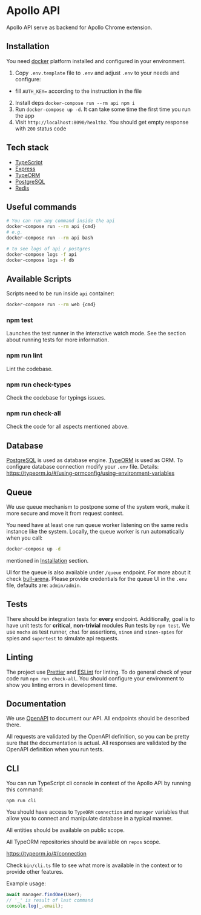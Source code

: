 # Apollo API

Apollo API serve as backend for Apollo Chrome extension.

## Installation

You need [docker](https://www.docker.com/) platform installed and configured in
your environment.

1. Copy `.env.template` file to `.env` and adjust `.env` to your needs and configure:
  * fill `AUTH_KEY=` according to the instruction in the file
2. Install deps `docker-compose run --rm api npm i`
3. Run `docker-compose up -d`. It can take some time the first time you run the app
5. Visit `http://localhost:8090/healthz`. You should get empty response with `200` status code

## Tech stack
 - [TypeScript](https://www.typescriptlang.org/)
 - [Express](https://expressjs.com/)
 - [TypeORM](https://github.com/typeorm/typeorm)
 - [PostgreSQL](https://www.postgresql.org/)
 - [Redis](https://redis.io/)

## Useful commands

```bash
# You can run any command inside the api
docker-compose run --rm api {cmd}
# e.g.
docker-compose run --rm api bash

# to see logs of api / postgres
docker-compose logs -f api
docker-compose logs -f db
```

## Available Scripts

Scripts need to be run inside `api` container:
```bash
docker-compose run --rm web {cmd}
```

### npm test

Launches the test runner in the interactive watch mode.
See the section about running tests for more information.

### npm run lint
Lint the codebase.

### npm run check-types

Check the codebase for typings issues.

### npm run check-all

Check the code for all aspects mentioned above.

## Database

[PostgreSQL](https://www.postgresql.org/) is used as database engine.
[TypeORM](https://typeorm.io/) is used as ORM.
To configure database connection modify your `.env` file. Details: https://typeorm.io/#/using-ormconfig/using-environment-variables

## Queue

We use queue mechanism to postpone some of the system work, make it more secure and move it from request context.

You need have at least one run queue worker listening on the same redis instance like the system. Locally, the queue worker is run automatically when you call:

```bash
docker-compose up -d
```

mentioned in [Installation](#installation) section.

UI for the queue is also available under `/queue` endpoint. For more about it check [bull-arena](https://github.com/bee-queue/arena#readme). Please provide credentials for the queue UI in the `.env` file, defaults are: `admin/admin`.

## Tests

There should be integration tests for **every** endpoint.
Additionally, goal is to have unit tests for **critical**, **non-trivial** modules
Run tests by `npm test`.
We use `mocha` as test runner, `chai` for assertions, `sinon` and `sinon-spies` for spies and `supertest` to simulate api requests.

## Linting

The project use [Prettier](https://prettier.io/) and [ESLint](https://eslint.org/) for linting.
To do general check of your code run `npm run check-all`.
You should configure your environment to show you linting errors in development time.

## Documentation

We use [OpenAPI](./openapi.yml) to document our API. All endpoints should be described there.

All requests are validated by the OpenAPI definition, so you can be pretty sure that the documentation is actual.
All responses are validated by the OpenAPI definition when you run tests.

## CLI

You can run TypeScript cli console in context of the Apollo API by running this command:

```
npm run cli
```

You should have access to `TypeORM` `connection` and `manager` variables that allow you to connect and manipulate database in a typical manner.

All entities should be available on public scope.

All TypeORM repositories should be available on `repos` scope.

https://typeorm.io/#/connection

Check `bin/cli.ts` file to see what more is available in the context or to provide other features.

Example usage:

```ts
await manager.findOne(User);
// '_' is result of last command
console.log(_.email);
```
